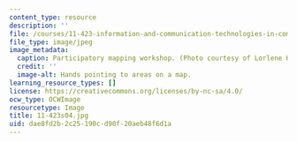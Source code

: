 ```yaml
---
content_type: resource
description: ''
file: /courses/11-423-information-and-communication-technologies-in-community-development-spring-2004/dae8fd2b2c25190cd90f20aeb48f6d1a_11-423s04.jpg
file_type: image/jpeg
image_metadata:
  caption: Participatory mapping workshop. (Photo courtesy of Lorlene Hoyt.)
  credit: ''
  image-alt: Hands pointing to areas on a map.
learning_resource_types: []
license: https://creativecommons.org/licenses/by-nc-sa/4.0/
ocw_type: OCWImage
resourcetype: Image
title: 11-423s04.jpg
uid: dae8fd2b-2c25-190c-d90f-20aeb48f6d1a
---
```

